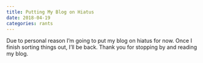 ```yaml
---
title: Putting My Blog on Hiatus
date: 2018-04-19
categories: rants
---
```


Due to personal reason I’m going to put my blog on hiatus for now. Once I finish sorting things out, I’ll be back. Thank you for stopping by and reading my blog.

<!--more-->
